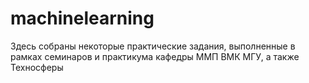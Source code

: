 # machinelearning

Здесь собраны некоторые практические задания, выполненные в рамках семинаров и
практикума кафедры ММП ВМК МГУ, а также Техносферы
